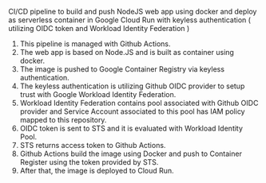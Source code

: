 

CI/CD pipeline to build and push NodeJS web app using docker and deploy as serverless container in Google Cloud Run with keyless authentication ( utilizing OIDC token and Workload Identity Federation )

1. This pipeline is managed with Github Actions.
2. The web app is based on Node.JS and is built as container using docker.
3. The image is pushed to Google Container Registry via keyless authentication.
4. The keyless authentication is utilizing Github OIDC provider to setup trust with Google Workload Identity Federation.
5. Workload Identity Federation contains pool associated with Github OIDC provider and Service Account associated to this pool has IAM policy mapped to this repository.
6. OIDC token is sent to STS and it is evaluated with Workload Identity Pool.
7. STS returns access token to Github Actions.
8. Github Actions build the image using Docker and push to Container Register using the token provided by STS.
9. After that, the image is deployed to Cloud Run.
